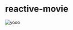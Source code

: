# reactive-movie


![yooo](https://user-images.githubusercontent.com/11598255/103247981-19e89a00-4969-11eb-8c82-6da9ec85651f.gif)

